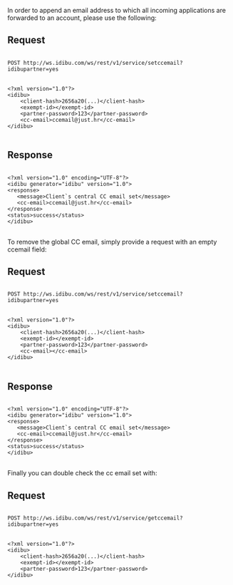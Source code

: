 <p>In order to append an email address to which all incoming applications are forwarded to an account, please use the following:</p>
<h2>
	Request</h2>
<pre>
<code>
POST http://ws.idibu.com/ws/rest/v1/service/setccemail?idibupartner=yes
</code>
<code type="xml">
&lt;?xml version=&quot;1.0&quot;?&gt;
&lt;idibu&gt;
    &lt;client-hash&gt;2656a20(...)&lt;/client-hash&gt;
    &lt;exempt-id&gt;&lt;/exempt-id&gt;
    &lt;partner-password&gt;123&lt;/partner-password&gt;
    &lt;cc-email&gt;ccemail@just.hr&lt;/cc-email&gt;
&lt;/idibu&gt;
</code>
</pre>
<h2>
	Response</h2>
<pre>
<code type="xml">
&lt;?xml version=&quot;1.0&quot; encoding=&quot;UTF-8&quot;?&gt;
&lt;idibu generator=&quot;idibu&quot; version=&quot;1.0&quot;&gt;
&lt;response&gt;
   &lt;message&gt;Client`s central CC email set&lt;/message&gt;
   &lt;cc-email&gt;ccemail@just.hr&lt;/cc-email&gt;
&lt;/response&gt;
&lt;status&gt;success&lt;/status&gt;
&lt;/idibu&gt;
</code>
</pre>
<p>To remove the global CC email, simply provide a request with an empty ccemail field:</p>
<h2>
	Request</h2>
<pre>
<code>
POST http://ws.idibu.com/ws/rest/v1/service/setccemail?idibupartner=yes
</code>
<code type="xml">
&lt;?xml version=&quot;1.0&quot;?&gt;
&lt;idibu&gt;
    &lt;client-hash&gt;2656a20(...)&lt;/client-hash&gt;
    &lt;exempt-id&gt;&lt;/exempt-id&gt;
    &lt;partner-password&gt;123&lt;/partner-password&gt;
    &lt;cc-email&gt;&lt;/cc-email&gt;
&lt;/idibu&gt;
</code>
</pre>
<h2>
	Response</h2>
<pre>
<code type="xml">
&lt;?xml version=&quot;1.0&quot; encoding=&quot;UTF-8&quot;?&gt;
&lt;idibu generator=&quot;idibu&quot; version=&quot;1.0&quot;&gt;
&lt;response&gt;
   &lt;message&gt;Client`s central CC email set&lt;/message&gt;
   &lt;cc-email&gt;ccemail@just.hr&lt;/cc-email&gt;
&lt;/response&gt;
&lt;status&gt;success&lt;/status&gt;
&lt;/idibu&gt;
</code>
</pre>
<p>Finally you can double check the cc email set with:</p>
<h2>
	Request</h2>
<pre>
<code>
POST http://ws.idibu.com/ws/rest/v1/service/getccemail?idibupartner=yes
</code>
<code type="xml">
&lt;?xml version=&quot;1.0&quot;?&gt;
&lt;idibu&gt;
    &lt;client-hash&gt;2656a20(...)&lt;/client-hash&gt;
    &lt;exempt-id&gt;&lt;/exempt-id&gt;
    &lt;partner-password&gt;123&lt;/partner-password&gt;
&lt;/idibu&gt;
</code></pre>
<p>&nbsp;</p>
